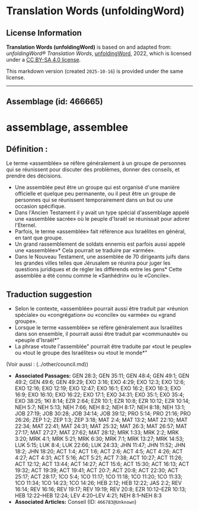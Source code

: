 # Translation Words (unfoldingWord)

## License Information

**Translation Words (unfoldingWord)** is based on and adapted from: _unfoldingWord® Translation Words_, [unfoldingWord](https://unfoldingword.org/utw), 2022, which is licensed under a [CC BY-SA 4.0 license](https://creativecommons.org/licenses/by-sa/4.0/legalcode.en).

This markdown version (created `2025-10-16`) is provided under the same license.



--------------------------------

## Assemblage (id: 466665)

assemblage, assemblee
=====================

Définition :
------------

Le terme «assemblée» se réfère généralement à un groupe de personnes qui se réunissent pour discuter des problèmes, donner des conseils, et prendre des décisions.

* Une assemblée peut être un groupe qui est organisé d'une manière officielle et quelque peu permanente, ou il peut être un groupe de personnes qui se réunissent temporairement dans un but ou une occasion spécifique.
* Dans l'Ancien Testament il y avait un type spécial d'assemblage appelé une «assemblée sacrée» où le peuple d'Israël se réunissait pour adorer l'Eternel.
* Parfois, le terme «assemblée» fait référence aux Israélites en général, en tant que groupe.
* Un grand rassemblement de soldats ennemis est parfois aussi appelé une «assemblée»\* Cela pourrait se traduire par «armée».
* Dans le Nouveau Testament, une assemblée de 70 dirigeants juifs dans les grandes villes telles que Jérusalem se réunira pour juger les questions juridiques et de régler les différends entre les gens\* Cette assemblée a été connu comme le «Sanhédrin» ou le «Concile».

Traduction suggestion
---------------------

* Selon le contexte, «assemblée» pourrait aussi être traduit par «réunion spéciale» ou «congrégation» ou «concile» ou «armée» ou «grand groupe».
* Lorsque le terme «assemblée» se réfère généralement aux Israélites dans son ensemble, il pourrait aussi être traduit par «communauté» ou «peuple d'Israël\*"
* La phrase «toute l'assemblée" pourrait être traduite par «tout le peuple» ou «tout le groupe des Israélites» ou «tout le monde\*"

(Voir aussi : (../other/council.md))

* **Associated Passages:** GEN 28:3; GEN 35:11; GEN 48:4; GEN 49:1; GEN 49:2; GEN 49:6; GEN 49:29; EXO 3:16; EXO 4:29; EXO 12:3; EXO 12:6; EXO 12:16; EXO 12:19; EXO 12:47; EXO 16:1; EXO 16:2; EXO 16:3; EXO 16:9; EXO 16:10; EXO 16:22; EXO 17:1; EXO 34:31; EXO 35:1; EXO 35:4; EXO 38:25; 1KI 8:14; EZR 2:64; EZR 10:1; EZR 10:8; EZR 10:12; EZR 10:14; NEH 5:7; NEH 5:13; NEH 7:66; NEH 8:2; NEH 8:17; NEH 8:18; NEH 13:1; JOB 27:19; JOB 30:28; JOB 34:14; JOB 39:12; PRO 5:14; PRO 21:16; PRO 26:26; ZEP 1:2; ZEP 1:3; ZEP 3:18; MAT 2:4; MAT 13:2; MAT 22:10; MAT 22:34; MAT 22:41; MAT 24:31; MAT 25:32; MAT 26:3; MAT 26:57; MAT 27:17; MAT 27:27; MAT 27:62; MAT 28:12; MRK 1:33; MRK 2:2; MRK 3:20; MRK 4:1; MRK 5:21; MRK 6:30; MRK 7:1; MRK 13:27; MRK 14:53; LUK 5:15; LUK 8:4; LUK 22:66; LUK 24:33; JHN 11:47; JHN 11:52; JHN 18:2; JHN 18:20; ACT 1:4; ACT 1:6; ACT 2:6; ACT 4:5; ACT 4:26; ACT 4:27; ACT 4:31; ACT 5:16; ACT 5:21; ACT 7:38; ACT 10:27; ACT 11:26; ACT 12:12; ACT 13:44; ACT 14:27; ACT 15:6; ACT 15:30; ACT 16:13; ACT 19:32; ACT 19:39; ACT 19:41; ACT 20:7; ACT 20:8; ACT 22:30; ACT 25:17; ACT 28:17; 1CO 5:4; 1CO 11:17; 1CO 11:18; 1CO 11:20; 1CO 11:33; 1CO 11:34; 1CO 14:23; 1CO 14:26; HEB 2:12; HEB 12:22; JAS 2:2; REV 16:14; REV 16:16; REV 19:17; REV 19:19; REV 20:8; EZR 10:12–EZR 10:13; HEB 12:22–HEB 12:24; LEV 4:20–LEV 4:21; NEH 8:1–NEH 8:3
* **Associated Articles:** Conseil (ID: `466783@Unknown`)

